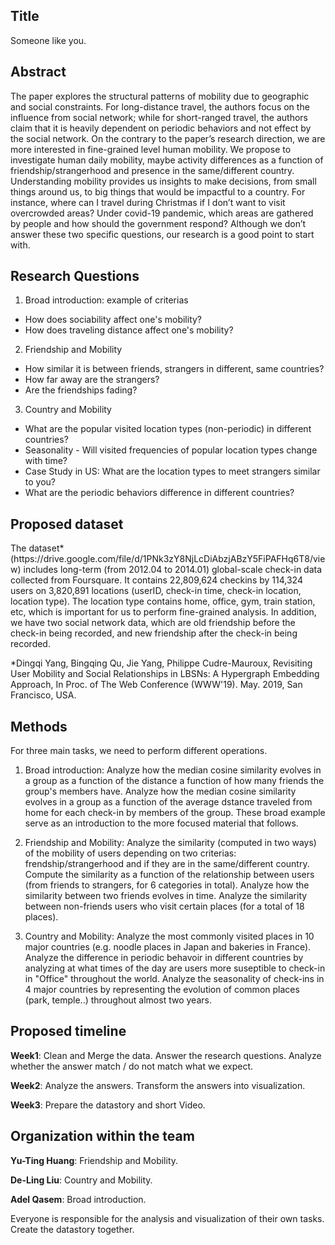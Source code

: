 <h2>Title</h2>
Someone like you.

<h2>Abstract</h2>
The paper explores the structural patterns of mobility due to geographic and social constraints. For long-distance travel, the authors focus on the influence from social network; while for short-ranged travel, the authors claim that it is heavily dependent on periodic behaviors and not effect by the social network.
On the contrary to the paper’s research direction, we are more interested in fine-grained level human mobility. We propose to investigate human daily mobility, maybe activity differences as a function of friendship/strangerhood and presence in the same/different country.
Understanding mobility provides us insights to make decisions, from small things around us, to big things that would be impactful to a country. For instance, where can I travel during Christmas if I don’t want to visit overcrowded areas? Under covid-19 pandemic, which areas are gathered by people and how should the government respond? Although we don’t answer these two specific questions, our research is a good point to start with.

<h2>Research Questions</h2>

1. Broad introduction: example of criterias
- How does sociability affect one's mobility?
- How does traveling distance affect one's mobility?
2. Friendship and Mobility
- How similar it is between friends, strangers in different, same countries?
- How far away are the strangers?
- Are the friendships fading?
3. Country and Mobility
- What are the popular visited location types (non-periodic) in different countries?
- Seasonality - Will visited frequencies of popular location types change with time?
- Case Study in US: What are the location types to meet strangers similar to you?
- What are the periodic behaviors difference in different countries?

<h2>Proposed dataset</h2>
The dataset* (https://drive.google.com/file/d/1PNk3zY8NjLcDiAbzjABzY5FiPAFHq6T8/view) includes long-term (from 2012.04 to 2014.01) global-scale check-in data collected from Foursquare. It contains 22,809,624 checkins by 114,324 users on 3,820,891 locations (userID, check-in time, check-in location, location type). The location type contains home, office, gym, train station, etc, which is important for us to perform fine-grained analysis.
In addition, we have two social network data, which are old friendship before the check-in being recorded, and new friendship after the check-in being recorded.


*Dingqi Yang, Bingqing Qu, Jie Yang, Philippe Cudre-Mauroux, Revisiting User Mobility and Social Relationships in LBSNs: A Hypergraph Embedding Approach, In Proc. of The Web  Conference (WWW'19). May. 2019, San Francisco, USA.

<h2>Methods</h2>
For three main tasks, we need to perform different operations.

1. Broad introduction: 
Analyze how the median cosine similarity evolves in a group as a function of the distance a function of how many friends the group's members have. Analyze how the median cosine similarity evolves in a group as a function of the average dstance traveled from home for each check-in by members of the group. These broad example serve as an introduction to the more focused material that follows.

2. Friendship and Mobility:
Analyze the similarity (computed in two ways) of the mobility of users depending on two criterias: frendship/strangerhood and if they are in the same/different country. Compute the similarity as a function of the relationship between users (from friends to strangers, for 6 categories in total). Analyze how the similarity between two friends evolves in time. Analyze the similarity between non-friends users who visit certain places (for a total of 18 places).

3. Country and Mobility:
Analyze the most commonly visited places in 10 major countries (e.g. noodle places in Japan and bakeries in France). Analyze the difference in periodic behavoir in different countries by analyzing at what times of the day are users more suseptible to check-in in "Office" throughout the world. Analyze the seasonality of check-ins in 4 major countries by representing the evolution of common places (park, temple..) throughout almost two years.

<h2>Proposed timeline</h2>

**Week1**: Clean and Merge the data. Answer the research questions. Analyze whether the answer match / do not match what we expect.

**Week2**: Analyze the answers. Transform the answers into visualization. 

**Week3**: Prepare the datastory and short Video.

<h2>Organization within the team</h2>

**Yu-Ting Huang**:  Friendship and Mobility.

**De-Ling Liu**: Country and Mobility.

**Adel Qasem**: Broad introduction.

Everyone is responsible for the analysis and visualization of their own tasks. Create the datastory together.
